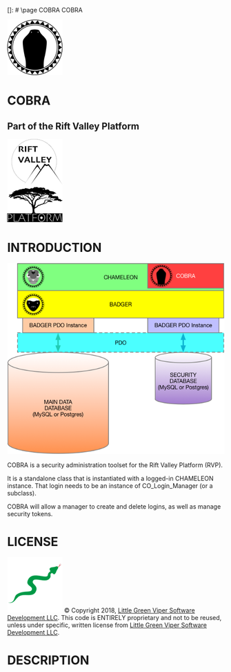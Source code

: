 []: # \page COBRA COBRA

![COBRA](images/COBRA.png)

COBRA
======
Part of the Rift Valley Platform
--------------------------------
![Rift Valley Platform](images/RVPLogo.png)

INTRODUCTION
============
![COBRA](images/COBRALayers.png)

COBRA is a security administration toolset for the Rift Valley Platform (RVP).

It is a standalone class that is instantiated with a logged-in CHAMELEON instance. That login needs to be an instance of CO_Login_Manager (or a subclass).

COBRA will allow a manager to create and delete logins, as well as manage security tokens.

LICENSE
=======

![Little Green Viper Software Development LLC](images/viper.png)
© Copyright 2018, [Little Green Viper Software Development LLC](https://littlegreenviper.com).
This code is ENTIRELY proprietary and not to be reused, unless under specific, written license from [Little Green Viper Software Development LLC](https://littlegreenviper.com).

DESCRIPTION
===========
